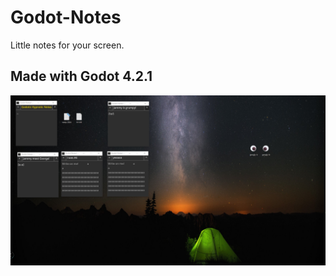 # Godot-Notes
 Little notes for your screen.

## Made with Godot 4.2.1
![Desktop with a camping scene, 5 notes are on display.](godotnotes1.png)